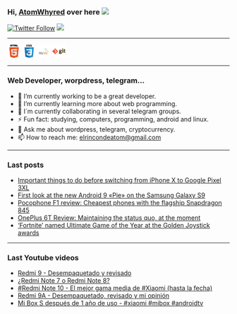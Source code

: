 ### Hi, [AtomWhyred][website] over here <img src="https://camo.githubusercontent.com/e8e7b06ecf583bc040eb60e44eb5b8e0ecc5421320a92929ce21522dbc34c891/68747470733a2f2f6d656469612e67697068792e636f6d2f6d656469612f6876524a434c467a6361737252346961377a2f67697068792e676966" width="25px" data-canonical-src="https://media.giphy.com/media/hvRJCLFzcasrR4ia7z/giphy.gif" style="max-width:100%;">

[![Twitter Follow](https://img.shields.io/twitter/follow/elrincondeatom?color=%231DA1F2&label=El%20Rinc%C3%B3n%20de%20Atom&logo=twitter&style=for-the-badge)](https://twitter.com/elrincondeatom) [<img height="30" src="https://img.icons8.com/color/48/000000/telegram-app.png" style="max-width:100%;">][tlg]

---

<img height="30" src="https://raw.githubusercontent.com/github/explore/80688e429a7d4ef2fca1e82350fe8e3517d3494d/topics/html/html.png" style="max-width:100%;"> <img height="30" src="https://raw.githubusercontent.com/github/explore/80688e429a7d4ef2fca1e82350fe8e3517d3494d/topics/css/css.png" style="max-width:100%;"> <img height="30" src="https://raw.githubusercontent.com/github/explore/80688e429a7d4ef2fca1e82350fe8e3517d3494d/topics/mysql/mysql.png" style="max-width:100%;"> <img height="30" src="https://raw.githubusercontent.com/github/explore/80688e429a7d4ef2fca1e82350fe8e3517d3494d/topics/git/git.png" style="max-width:100%;">

---

### Web Developer, worpdress, telegram...

- 🔭 I’m currently working to be a great developer.
- 🌱 I’m currently learning more about web programming.
- 👯 I´m currently collaborating in several telegram groups.
- ⚡ Fun fact: studying, computers, programming, android and linux.
- 💬 Ask me about wordpress, telegram, cryptocurrency.
- 📫 How to reach me: elrincondeatom@gmail.com

---

### Last posts
<!-- BLOG-POST-LIST:START -->
- [Important things to do before switching from iPhone X to Google Pixel 3XL](https://elrincondeatom.com/blog/important-things-to-do-before-switching-from-iphone-x-to-google-pixel-3xl/)
- [First look at the new Android 9 «Pie» on the Samsung Galaxy S9](https://elrincondeatom.com/blog/first-look-at-the-new-android-9-pie-on-the-samsung-galaxy-s9/)
- [Pocophone F1 review: Cheapest phones with the flagship Snapdragon 845](https://elrincondeatom.com/blog/pocophone-f1-review-cheapest-phones-with-the-flagship-snapdragon-845/)
- [OnePlus 6T Review: Maintaining the status quo, at the moment](https://elrincondeatom.com/blog/oneplus-6t-review-maintaining-the-status-quo-at-the-moment/)
- [‘Fortnite’ named Ultimate Game of the Year at the Golden Joystick awards](https://elrincondeatom.com/blog/fortnite-named-ultimate-game-of-the-year-at-the-golden-joystick-awards/)
<!-- BLOG-POST-LIST:END -->

---
### Last Youtube videos
<!-- YT:START -->
- [Redmi 9 - Desempaquetado y revisado](https://www.youtube.com/watch?v=VunYPnCH5wA)
- [¿Redmi Note 7 o Redmi Note 8?](https://www.youtube.com/watch?v=3r-T3X8Xkuc)
- [#Redmi Note 10 - El mejor gama media de #Xiaomi &lpar;hasta la fecha&rpar;](https://www.youtube.com/watch?v=5dOmUVbAdVM)
- [Redmi 9A - Desempaquetado, revisado y mi opinión](https://www.youtube.com/watch?v=IjYzGmrwIks)
- [Mi Box S después de 1 año de uso - #xiaomi #mibox #androidtv](https://www.youtube.com/watch?v=J_uWC0u7Q-8)
<!-- YT:END -->

<!-- Links -->
[website]: https://elrincondeatom.com/
[tlg]: https://t.me/elrincondeatom_com

